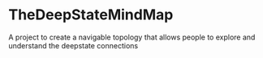 # TheDeepStateMindMap
A project to create a navigable topology that allows people to explore and understand the deepstate connections
